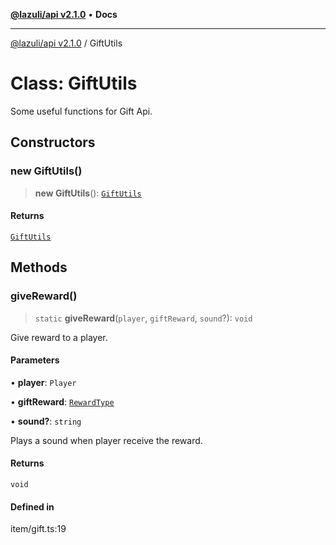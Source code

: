 [**@lazuli/api v2.1.0**](../README.md) • **Docs**

***

[@lazuli/api v2.1.0](../globals.md) / GiftUtils

# Class: GiftUtils

Some useful functions for Gift Api.

## Constructors

### new GiftUtils()

> **new GiftUtils**(): [`GiftUtils`](GiftUtils.md)

#### Returns

[`GiftUtils`](GiftUtils.md)

## Methods

### giveReward()

> `static` **giveReward**(`player`, `giftReward`, `sound`?): `void`

Give reward to a player.

#### Parameters

• **player**: `Player`

• **giftReward**: [`RewardType`](../interfaces/RewardType.md)

• **sound?**: `string`

Plays a sound when player receive the reward.

#### Returns

`void`

#### Defined in

item/gift.ts:19
